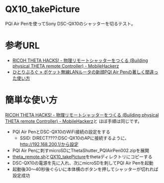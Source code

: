 QX10_takePicture
====
PQI Air Penを使ってSony DSC-QX10のシャッターを切るテスト。

参考URL
====
* [RICOH THETA HACKS! - 物理リモートシャッターをつくる (Building physical THETA remote Controller) - MobileHackerz](http://mobilehackerz.jp/contents/Review/RICOH_THETA/Remote)
* [ひとりぶろぐ » ポケット無線LANルータの新顔PQI Air Penの著しく間違った使い方](http://hitoriblog.com/?p=15926)

簡単な使い方
===
[RICOH THETA HACKS! - 物理リモートシャッターをつくる (Building physical THETA remote Controller) - MobileHackerz](http://mobilehackerz.jp/contents/Review/RICOH_THETA/Remote)と
ほぼ手順は同じです。

* PQI Air PenとDSC-QX10のWiFi接続の設定をする
  * SSID: DIRECT????:DSC-QX10のAPに接続するように、http://192.168.200.1/から設定
* PQI Air Penに刺すmicroSDにThetaShutter_PQIAirPen002.zipを展開
* [theta_remote.sh](https://raw.github.com/yoggy/QX10_takePicture/master/theta_remote.sh)と[QX10_takePicture](https://github.com/yoggy/QX10_takePicture/raw/master/QX10_takePicture)をthetaディレクトリにコピーする
* DSC-QX10の電源を先に入れ、次にmicroSDを刺してPQI Air Penを起動
* 起動後30〜40秒後ぐらいに本体横のボタンを押してシャッターが切れれば設定成功


